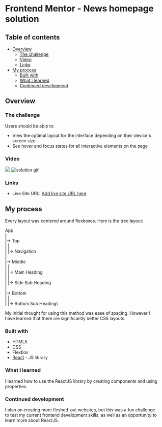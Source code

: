 # Frontend Mentor - News homepage solution

## Table of contents

- [Overview](#overview)
  - [The challenge](#the-challenge)
  - [Video](#video)
  - [Links](#links)
- [My process](#my-process)
  - [Built with](#built-with)
  - [What I learned](#what-i-learned)
  - [Continued development](#continued-development)

## Overview

### The challenge

Users should be able to:

- View the optimal layout for the interface depending on their device's screen size
- See hover and focus states for all interactive elements on the page

### Video

![](./screenshot.jpg)
![solution gif](https://media.giphy.com/media/v1.Y2lkPTc5MGI3NjExbmpmMnNudGdwMjVjemloOTd0bWV5ZmcyaDNidWQ4dGtka2lkMzRreCZlcD12MV9pbnRlcm5hbF9naWZfYnlfaWQmY3Q9Zw/Esr7gz7yfMYTKsgHES/giphy.gif)

### Links

- Live Site URL: [Add live site URL here](https://tbbui-732.github.io/news-homepage/)

## My process
Every layout was centered around flexboxes. 
Here is the tree layout:

App\
|\
|-> Top\
| |\
| |-> Navigation\
|\
|-> Middle\
| |\
| |-> Main Heading\
| |\
| |-> Side Sub Heading\
|\
|-> Bottom\
| |\
| |-> Bottom Sub Heading\

My initial thought for using this method was ease of spacing.
However I have learned that there are significantly better
CSS layouts.

### Built with

- HTML5
- CSS
- Flexbox
- [React](https://reactjs.org/) - JS library

### What I learned

I learned how to use the ReactJS library by creating
components and using properties.

### Continued development

I plan on creating more fleshed-out websites, but this 
was a fun challenge to test my current frontend development
skills, as well as an opportunity to learn more about 
ReactJS.
